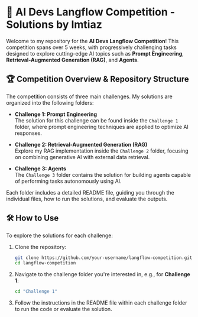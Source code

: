 # 👋 AI Devs Langflow Competition - Solutions by Imtiaz

Welcome to my repository for the **AI Devs Langflow Competition**! This competition spans over 5 weeks, with progressively challenging tasks designed to explore cutting-edge AI topics such as **Prompt Engineering**, **Retrieval-Augmented Generation (RAG)**, and **Agents**.

## 🏆 Competition Overview & Repository Structure

The competition consists of three main challenges. My solutions are organized into the following folders:

- **Challenge 1: Prompt Engineering**  
  The solution for this challenge can be found inside the `Challenge 1` folder, where prompt engineering techniques are applied to optimize AI responses.

- **Challenge 2: Retrieval-Augmented Generation (RAG)**  
  Explore my RAG implementation inside the `Challenge 2` folder, focusing on combining generative AI with external data retrieval.

- **Challenge 3: Agents**  
  The `Challenge 3` folder contains the solution for building agents capable of performing tasks autonomously using AI.

Each folder includes a detailed README file, guiding you through the individual files, how to run the solutions, and evaluate the outputs.

## 🛠️ How to Use

To explore the solutions for each challenge:

1. Clone the repository:  
   ```bash
   git clone https://github.com/your-username/langflow-competition.git
   cd langflow-competition
   ```

2. Navigate to the challenge folder you're interested in, e.g., for **Challenge 1**:  
   ```bash
   cd "Challenge 1"
   ```

3. Follow the instructions in the README file within each challenge folder to run the code or evaluate the solution.
